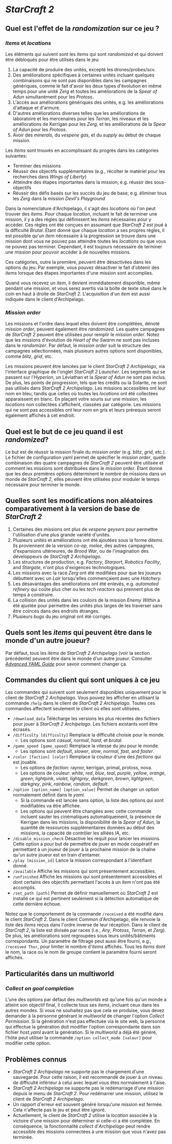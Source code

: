 # *StarCraft 2*

## Quel est l'effet de la *randomization* sur ce jeu ?

### *Items* et *locations*
Les éléments qui suivent sont les *items* qui sont *randomized* et qui doivent être débloqués pour être utilisés dans 
le jeu:
1. La capacité de produire des unités, excepté les drones/probes/scv.
2. Des améliorations spécifiques à certaines unités incluant quelques combinaisons qui ne sont pas disponibles dans les 
campagnes génériques, comme le fait d'avoir les deux types d'évolution en même temps pour une unité *Zerg* et toutes 
les améliorations de la *Spear of Adun* simultanément pour les *Protoss*.
3. L'accès aux améliorations génériques des unités, e.g. les améliorations d'attaque et d'armure.
4. D'autres améliorations diverses telles que les améliorations de laboratoire et les mercenaires pour les *Terran*, 
les niveaux et les améliorations de Kerrigan pour les *Zerg*, et les améliorations de la *Spear of Adun* pour les 
*Protoss*.
5. Avoir des *minerals*, du *vespene gas*, et du *supply* au début de chaque mission.

Les *items* sont trouvés en accomplissant du progrès dans les catégories suivantes:
* Terminer des missions
* Réussir des objectifs supplémentaires (e.g., récolter le matériel pour les recherches dans *Wings of Liberty*)
* Atteindre des étapes importantes dans la mission, e.g. réussir des sous-objectifs
* Réussir des défis basés sur les succès du jeu de base, e.g. éliminer tous les *Zerg* dans la mission 
*Devil's Playground*

Dans la nomenclature d'Archipelago, il s'agit des *locations* où l'on peut trouver des *items*.
Pour chaque *location*, incluant le fait de terminer une mission, il y a des règles qui définissent les *items* 
nécessaires pour y accéder.
Ces règles ont été conçues en assumant que *StarCraft 2* est joué à la difficulté *Brutal*.
Étant donné que chaque *location* a ses propres règles, il est possible qu'un *item* nécessaire à la progression se 
trouve dans une mission dont vous ne pouvez pas atteindre toutes les *locations* ou que vous ne pouvez pas terminer. 
Cependant, il est toujours nécessaire de terminer une mission pour pouvoir accéder à de nouvelles missions.

Ces catégories, outre la première, peuvent être désactivées dans les options du jeu. 
Par exemple, vous pouvez désactiver le fait d'obtenir des *items*  lorsque des étapes importantes d'une mission sont 
accomplies.

Quand vous recevez un *item*, il devient immédiatement disponible, même pendant une mission, et vous serez avertis via 
la boîte de texte situé dans le coin en haut à droite de *StarCraft 2*.
L'acquisition d'un *item* est aussi indiquée dans le client d'Archipelago.

### *Mission order*

Les missions et l'ordre dans lequel elles doivent être complétées, dénoté *mission order*, peuvent également être 
*randomized*.
Les quatre campagnes de *StarCraft 2* peuvent être utilisées pour remplir le *mission order*.
Notez que les missions d'évolution de *Heart of the Swarm* ne sont pas incluses dans le *randomizer*.
Par défaut, le *mission order* suit la structure des campagnes sélectionnées, mais plusieurs autres options sont 
disponibles, comme *blitz*, *grid*, etc.

Les missions peuvent être lancées par le client *StarCraft 2 Archipelago*, via l'interface graphique de l'onglet 
*StarCraft 2 Launcher*.
Les segments qui se passent sur l'*Hyperion*, un Léviathan et la *Spear of Adun* ne sont pas inclus.
De plus, les points de progression, tels que les crédits ou la Solarite, ne sont pas utilisés dans *StarCraft 2 
Archipelago*.
Les missions accessibles ont leur nom en bleu, tandis que celles où toutes les *locations* ont été collectées 
apparaissent en blanc.
En plaçant votre souris sur une mission, les *locations* non collectées s’affichent, classées par catégorie.
Les missions qui ne sont pas accessibles ont leur nom en gris et leurs prérequis seront également affichés à cet endroit.


## Quel est le but de ce jeu quand il est *randomized*?

Le but est de réussir la mission finale du *mission order* (e.g. *blitz*, *grid*, etc.).
Le fichier de configuration yaml permet de spécifier le *mission order*, quelle combinaison des quatre campagnes de 
*StarCraft 2* peuvent être utilisée et comment les missions sont distribuées dans le *mission order*. 
Étant donné que les deux premières options déterminent le nombre de missions dans un monde de *StarCraft 2*, elles 
peuvent être utilisées pour moduler le temps nécessaire pour terminer le monde. 

## Quelles sont les modifications non aléatoires comparativement à la version de base de *StarCraft 2*

1. Certaines des missions ont plus de *vespene geysers* pour permettre l'utilisation d'une plus grande variété d'unités.
2. Plusieurs unités et améliorations ont été ajoutées sous la forme d*items*.
Ils proviennent de la version *co-op*, *melee*, des autres campagnes, d'expansions ultérieures, de *Brood War*, ou de 
l'imagination des développeurs de *StarCraft 2 Archipelago*.
3. Les structures de production, e.g. *Factory*, *Starport*, *Robotics Facility*, and *Stargate*, n'ont plus 
d'exigences technologiques.
4. Les missions avec la race *Zerg* ont été modifiées pour que les joueurs débuttent avec un *Lair* lorsqu'elles 
commençaient avec une *Hatchery*. 
5. Les désavantages des améliorations ont été enlevés, e.g. *automated refinery* qui coûte plus cher ou les *tech 
reactors* qui prennent plus de temps à construire. 
6. La collision des unités dans les couloirs de la mission *Enemy Within* a été ajustée pour permettre des unités 
plus larges de les traverser sans être coincés dans des endroits étranges. 
7. Plusieurs *bugs* du jeu original ont été corrigés.

## Quels sont les *items* qui peuvent être dans le monde d'un autre joueur? 

Par défaut, tous les *items* de *StarCraft 2 Archipelago* (voir la section précédente) peuvent être dans le monde d'un 
autre joueur.
Consulter [*Advanced YAML Guide*](/tutorial/Archipelago/advanced_settings/en) pour savoir comment 
changer ça.

## Commandes du client qui sont uniques à ce jeu

Les commandes qui suivent sont seulement disponibles uniquement pour le client de *StarCraft 2 Archipelago*.
Vous pouvez les afficher en utilisant la commande `/help` dans le client de *StarCraft 2 Archipelago*.
Toutes ces commandes affectent seulement le client où elles sont utilisées.

* `/download_data` Télécharge les versions les plus récentes des fichiers pour jouer à *StarCraft 2 Archipelago*.
Les fichiers existants vont être écrasés.
* `/difficulty [difficulty]` Remplace la difficulté choisie pour le monde. 
    * Les options sont *casual*, *normal*, *hard*, et *brutal*.
* `/game_speed [game_speed]` Remplace la vitesse du jeu pour le monde.  
    * Les options sont *default*, *slower*, *slow*, *normal*, *fast*, and *faster*.
* `/color [faction] [color]` Remplace la couleur d'une des *factions* qui est jouable. 
    * Les options de *faction*: raynor, kerrigan, primal, protoss, nova.
    * Les options de couleur: *white*, *red*, *blue*, *teal*, *purple*, *yellow*, *orange*, *green*, *lightpink*, 
*violet*, *lightgrey*, *darkgreen*, *brown*, *lightgreen*, *darkgrey*, *pink*, *rainbow*, *random*, *default*.
* `/option [option_name] [option_value]` Permet de changer un option normalement définit dans le *yaml*. 
    * Si la commande est lancée sans option, la liste des options qui sont modifiables va être affichée.
    * Les options qui peuvent être changées avec cette commande incluent sauter les cinématiques  automatiquement, la 
présence de Kerrigan dans les missions, la disponibilité de la *Spear of Adun*, la quantité de ressources 
supplémentaires données au début des missions, la capacité de contrôler les alliées IA, etc.
* `/disable_mission_check` Désactive les requit pour lancer les missions.
Cette option a pour but de permettre de jouer en mode coopératif en permettant à un joueur de jouer à la prochaine 
mission de la chaîne qu'un autre joueur est en train d'entamer.
* `/play [mission_id]` Lance la mission correspondant à l'identifiant donné.
* `/available` Affiche les missions qui sont présentement accessibles.
* `/unfinished` Affiche les missions qui sont présentement accessibles et dont certains des objectifs permettant 
l'accès à un *item* n'ont pas été accomplis.
* `/set_path [path]` Permet de définir manuellement où *StarCraft 2* est installé ce qui est pertinent seulement si la 
détection automatique de cette dernière échoue.

Notez que le comportement de la commande `/received` a été modifié dans le client *StarCraft 2*.
Dans le client *Common* d'Archipelago, elle renvoie la liste des *items* reçus dans l'ordre inverse de leur réception.
Dans le client de *StarCraft 2*, la liste est divisée par races (i.e., *Any*, *Protoss*, *Terran*, et *Zerg*).
De plus, les améliorations sont regroupées sous leurs unités/bâtiments correspondants.
Un paramètre de filtrage peut aussi être fourni, e.g., `/received Thor`, pour limiter le nombre d'*items* affichés.
Tous les *items* dont le nom, la race ou le nom de groupe contient le paramètre fourni seront affichés.

## Particularités dans un multiworld

### *Collect on goal completion*

L'une des options par défaut des *multiworlds* est qu'une fois qu'un monde a atteint son objectif final, il collecte 
tous ses *items*, incluant ceux dans les autres mondes.
Si vous ne souhaitez pas que cela se produise, vous devez demander à la personne générant le *multiworld* de changer 
l'option *Collect Permission*.
Si la génération n'est pas effectuée via le site web, la personne qui effectue la génération doit modifier l'option 
correspondante dans son fichier *host.yaml* avant la génération.
Si le *multiworld* a déjà été généré, l'hôte peut utiliser la commande `/option collect_mode [valeur]` pour modifier 
cette option.

## Problèmes connus

- *StarCraft 2 Archipelago* ne supporte pas le chargement d'une sauvegarde. 
Pour cette raison, il est recommandé de jouer à un niveau de difficulté inférieur à celui avec lequel vous êtes 
normalement à l'aise.
- *StarCraft 2 Archipelago* ne supporte pas le redémarrage d'une mission depuis le menu de *StarCraft 2*.
Pour redémarrer une mission, utilisez le client de *StarCraft 2 Archipelago*.
- Un rapport d'erreur est souvent généré lorsqu'une mission est fermée. 
Cela n'affecte pas le jeu et peut être ignoré.
- Actuellement, le client de *StarCraft 2* utilise la *location* associée à la victoire d'une mission pour déterminer 
si celle-ci a été complétée.
En conséquence, la fonctionnalité *collect* d'*Archipelago* peut rendre accessible des missions connectées à une 
mission que vous n'avez pas terminée.